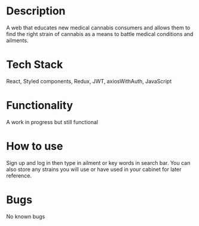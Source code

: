 # Description 

A web that educates new medical cannabis consumers and allows them to find the right strain of cannabis as a means to battle medical conditions and ailments.

# Tech Stack

React, Styled components, Redux, JWT, axiosWithAuth, JavaScript

# Functionality

A work in progress but still functional

# How to use

Sign up and log in then type in ailment or key words in search bar.
You can also store any strains you will use or have used in your cabinet for later reference. 

# Bugs

No known bugs



